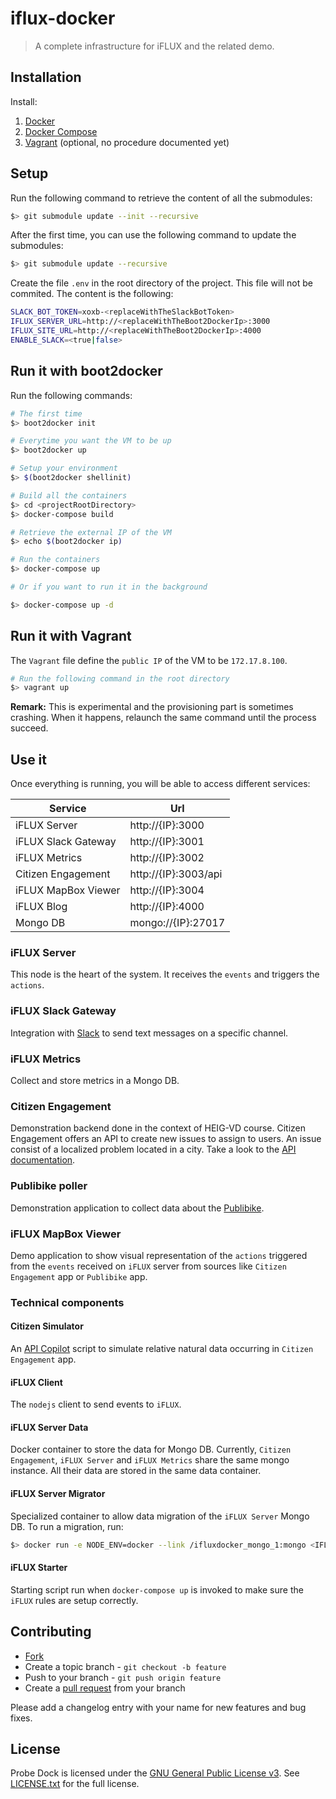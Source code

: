 # iflux-docker

> A complete infrastructure for iFLUX and the related demo.

## Installation

Install:

1. [Docker](http://docs.docker.com/installation/mac/)
2. [Docker Compose](http://docs.docker.com/compose/install/)
3. [Vagrant](http://www.vagrantup.com/downloads) (optional, no procedure documented yet)

## Setup

Run the following command to retrieve the content of all the submodules:

```bash
$> git submodule update --init --recursive
```

After the first time, you can use the following command to update the submodules:

```bash
$> git submodule update --recursive
```

Create the file `.env` in the root directory of the project. This file will not be commited. The content is the following:

```bash
SLACK_BOT_TOKEN=xoxb-<replaceWithTheSlackBotToken>
IFLUX_SERVER_URL=http://<replaceWithTheBoot2DockerIp>:3000
IFLUX_SITE_URL=http://<replaceWithTheBoot2DockerIp>:4000
ENABLE_SLACK=<true|false>
```

## Run it with boot2docker

Run the following commands:

```bash
# The first time
$> boot2docker init

# Everytime you want the VM to be up
$> boot2docker up

# Setup your environment
$> $(boot2docker shellinit)

# Build all the containers
$> cd <projectRootDirectory>
$> docker-compose build

# Retrieve the external IP of the VM
$> echo $(boot2docker ip)

# Run the containers
$> docker-compose up

# Or if you want to run it in the background

$> docker-compose up -d
```

## Run it with Vagrant

The `Vagrant` file define the `public IP` of the VM to be `172.17.8.100`.

```bash
# Run the following command in the root directory
$> vagrant up
```
**Remark:** This is experimental and the provisioning part is sometimes crashing. When it happens, relaunch the same command
until the process succeed.

## Use it

Once everything is running, you will be able to access different services:

| Service             | Url                  |
| ------------------- | -------------------- |
| iFLUX Server        | http://{IP}:3000     |
| iFLUX Slack Gateway | http://{IP}:3001     |
| iFLUX Metrics       | http://{IP}:3002     |
| Citizen Engagement  | http://{IP}:3003/api |
| iFLUX MapBox Viewer | http://{IP}:3004     |
| iFLUX Blog          | http://{IP}:4000     |
| Mongo DB            | mongo://{IP}:27017   |

### iFLUX Server

This node is the heart of the system. It receives the `events` and triggers the `actions`.

### iFLUX Slack Gateway

Integration with [Slack](https://slack.com/) to send text messages on a specific channel.

### iFLUX Metrics

Collect and store metrics in a Mongo DB.

### Citizen Engagement

Demonstration backend done in the context of HEIG-VD course. Citizen Engagement offers an API to create new issues to assign
to users. An issue consist of a localized problem located in a city. Take a look to the [API documentation](https://polar-brook-7624.herokuapp.com).

### Publibike poller

Demonstration application to collect data about the [Publibike](https://www.publibike.ch).

### iFLUX MapBox Viewer

Demo application to show visual representation of the `actions` triggered from the `events` received on `iFLUX` server from
sources like `Citizen Engagement` app or `Publibike` app.

### Technical components

#### Citizen Simulator

An [API Copilot](https://github.com/lotaris/api-copilot) script to simulate relative natural data occurring in `Citizen Engagement` app.

#### iFLUX Client

The `nodejs` client to send events to `iFLUX`.

#### iFLUX Server Data

Docker container to store the data for Mongo DB. Currently, `Citizen Engagement`, `iFLUX Server` and `iFLUX Metrics` share the same mongo instance. All their data
are stored in the same data container.

#### iFLUX Server Migrator

Specialized container to allow data migration of the `iFLUX Server` Mongo DB. To run a migration, run:

```bash
$> docker run -e NODE_ENV=docker --link /ifluxdocker_mongo_1:mongo <IFLUXSERVER_MIGRATOR_IMAGE_ID>
```

#### iFLUX Starter

Starting script run when `docker-compose up` is invoked to make sure the `iFLUX` rules are setup correctly.

## Contributing

* [Fork](https://help.github.com/articles/fork-a-repo)
* Create a topic branch - `git checkout -b feature`
* Push to your branch - `git push origin feature`
* Create a [pull request](http://help.github.com/pull-requests/) from your branch

Please add a changelog entry with your name for new features and bug fixes.

## License

Probe Dock is licensed under the [GNU General Public License v3](http://www.gnu.org/licenses/gpl.html).
See [LICENSE.txt](LICENSE.txt) for the full license.
